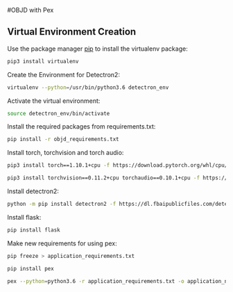 #OBJD with Pex

## Virtual Environment Creation 

Use the package manager [pip](https://pip.pypa.io/en/stable/) to install the virtualenv package:

```bash
pip3 install virtualenv
```

Create the Environment for Detectron2:

```bash
virtualenv --python=/usr/bin/python3.6 detectron_env
```

Activate the virtual environment:

```bash
source detectron_env/bin/activate
```

Install the required packages from requirements.txt:

```bash
pip install -r objd_requirements.txt
```

Install torch, torchvision and torch audio:

```bash
pip3 install torch==1.10.1+cpu -f https://download.pytorch.org/whl/cpu/torch_stable.html

pip3 install torchvision==0.11.2+cpu torchaudio==0.10.1+cpu -f https://download.pytorch.org/whl/cpu/torch_stable.html
```

Install detectron2:

```bash
python -m pip install detectron2 -f https://dl.fbaipublicfiles.com/detectron2/wheels/cpu/torch1.10/index.html
```

Install flask:

```bash
pip install flask
```

Make new requirements for using pex:

```bash
pip freeze > application_requirements.txt

pip install pex

pex --python=python3.6 -r application_requirements.txt -o application_name.pex
```


